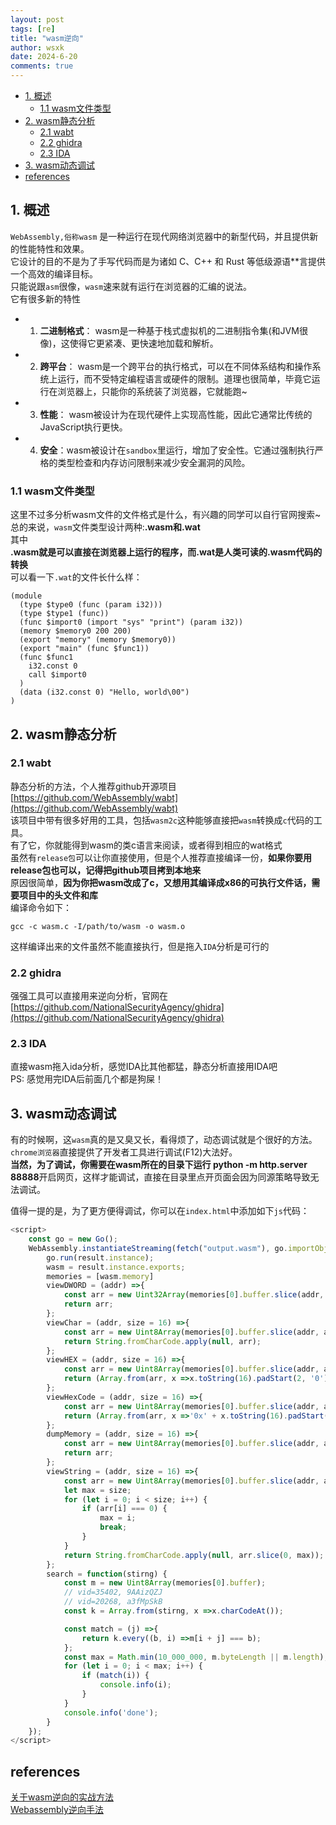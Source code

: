 ```yaml
---
layout: post
tags: [re]
title: "wasm逆向"
author: wsxk
date: 2024-6-20
comments: true
---
```


- [1. 概述](#1-概述)
  - [1.1 wasm文件类型](#11-wasm文件类型)
- [2. wasm静态分析](#2-wasm静态分析)
  - [2.1 wabt](#21-wabt)
  - [2.2 ghidra](#22-ghidra)
  - [2.3 IDA](#23-ida)
- [3. wasm动态调试](#3-wasm动态调试)
- [references](#references)


## 1. 概述<br>
`WebAssembly,俗称wasm` 是一种运行在现代网络浏览器中的新型代码，并且提供新的性能特性和效果。<br>
它设计的目的不是为了手写代码而是为诸如 C、C++ 和 Rust 等低级源语**言提供一个高效的编译目标。<br>
只能说跟`asm`很像，`wasm`速来就有运行在浏览器的汇编的说法。<br>
它有很多新的特性<br>
- 1. **二进制格式**： wasm是一种基于栈式虚拟机的二进制指令集(和JVM很像)，这使得它更紧凑、更快速地加载和解析。
- 2. **跨平台**： wasm是一个跨平台的执行格式，可以在不同体系结构和操作系统上运行，而不受特定编程语言或硬件的限制。道理也很简单，毕竟它运行在浏览器上，只能你的系统装了浏览器，它就能跑~
- 3. **性能**： wasm被设计为在现代硬件上实现高性能，因此它通常比传统的JavaScript执行更快。
- 4. **安全**：wasm被设计在`sandbox`里运行，增加了安全性。它通过强制执行严格的类型检查和内存访问限制来减少安全漏洞的风险。


### 1.1 wasm文件类型<br>
这里不过多分析wasm文件的文件格式是什么，有兴趣的同学可以自行官网搜索~<br>
总的来说，`wasm`文件类型设计两种:**.wasm和.wat**<br>
其中<br>
**.wasm就是可以直接在浏览器上运行的程序，而.wat是人类可读的.wasm代码的转换**<br>
可以看一下`.wat`的文件长什么样：<br>
```
(module
  (type $type0 (func (param i32)))
  (type $type1 (func))
  (func $import0 (import "sys" "print") (param i32))
  (memory $memory0 200 200)
  (export "memory" (memory $memory0))
  (export "main" (func $func1))
  (func $func1
    i32.const 0
    call $import0
  )
  (data (i32.const 0) "Hello, world\00")
)
```

## 2. wasm静态分析<br>
### 2.1 wabt<br>
静态分析的方法，个人推荐github开源项目[https://github.com/WebAssembly/wabt](https://github.com/WebAssembly/wabt)<br>
该项目中带有很多好用的工具，包括`wasm2c`这种能够直接把`wasm`转换成`c`代码的工具。<br>
有了它，你就能得到wasm的类c语言来阅读，或者得到相应的wat格式<br>
虽然有`release包`可以让你直接使用，但是个人推荐直接编译一份，**如果你要用release包也可以，记得把github项目拷到本地来**<br>
原因很简单，**因为你把wasm改成了c，又想用其编译成x86的可执行文件话，需要项目中的头文件和库**<br>
编译命令如下：<br>
```
gcc -c wasm.c -I/path/to/wasm -o wasm.o
```
这样编译出来的文件虽然不能直接执行，但是拖入`IDA`分析是可行的
### 2.2 ghidra<br>
强强工具可以直接用来逆向分析，官网在[https://github.com/NationalSecurityAgency/ghidra](https://github.com/NationalSecurityAgency/ghidra)<br>

### 2.3 IDA<br>
直接wasm拖入ida分析，感觉IDA比其他都猛，静态分析直接用IDA吧<br>
PS: 感觉用完IDA后前面几个都是狗屎！<br>

## 3. wasm动态调试<br>
有的时候啊，这`wasm`真的是又臭又长，看得烦了，动态调试就是个很好的方法。<br>
`chrome浏览器`直接提供了开发者工具进行调试(F12)大法好。<br>
**当然，为了调试，你需要在wasm所在的目录下运行 python -m http.server 88888**开启网页，这样才能调试，直接在目录里点开页面会因为同源策略导致无法调试。<br>

值得一提的是，为了更方便得调试，你可以在`index.html`中添加如下`js`代码：<br>
```javascript
<script>
    const go = new Go();
    WebAssembly.instantiateStreaming(fetch("output.wasm"), go.importObject).then((result) => {
        go.run(result.instance);
        wasm = result.instance.exports;
        memories = [wasm.memory]
        viewDWORD = (addr) =>{
            const arr = new Uint32Array(memories[0].buffer.slice(addr, addr + 16));
            return arr;
        };
        viewChar = (addr, size = 16) =>{
            const arr = new Uint8Array(memories[0].buffer.slice(addr, addr + size));
            return String.fromCharCode.apply(null, arr);
        };
        viewHEX = (addr, size = 16) =>{
            const arr = new Uint8Array(memories[0].buffer.slice(addr, addr + size));
            return (Array.from(arr, x =>x.toString(16).padStart(2, '0')).join(' '));
        };
        viewHexCode = (addr, size = 16) =>{
            const arr = new Uint8Array(memories[0].buffer.slice(addr, addr + size));
            return (Array.from(arr, x =>'0x' + x.toString(16).padStart(2, '0')).join(', '));
        };
        dumpMemory = (addr, size = 16) =>{
            const arr = new Uint8Array(memories[0].buffer.slice(addr, addr + size));
            return arr;
        };
        viewString = (addr, size = 16) =>{
            const arr = new Uint8Array(memories[0].buffer.slice(addr, addr + size));
            let max = size;
            for (let i = 0; i < size; i++) {
                if (arr[i] === 0) {
                    max = i;
                    break;
                }
            }
            return String.fromCharCode.apply(null, arr.slice(0, max));
        };
        search = function(stirng) {
            const m = new Uint8Array(memories[0].buffer);
            // vid=35402, 9AAizQZJ
            // vid=20268, a3fMpSkB
            const k = Array.from(stirng, x =>x.charCodeAt());

            const match = (j) =>{
                return k.every((b, i) =>m[i + j] === b);
            };
            const max = Math.min(10_000_000, m.byteLength || m.length);
            for (let i = 0; i < max; i++) {
                if (match(i)) {
                    console.info(i);
                }
            }
            console.info('done');
        }
    });
</script>
```

## references<br>
[关于wasm逆向的实战方法](https://xz.aliyun.com/t/13474?time__1311=mqmxnDBQq4uD2DBqDTlxUghUe48zcnoD&alichlgref=https%3A%2F%2Fwww.google.com%2F#toc-1)<br>
[Webassembly逆向手法](https://xz.aliyun.com/t/13747?time__1311=mqmxnQKCqGwx0DBT4%2BrrO34hxjxQquDpD&alichlgref=https%3A%2F%2Fwww.google.com%2F)<br>

